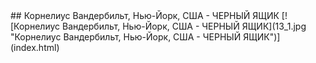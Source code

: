 <meta charset="utf-8">
<link rel='stylesheet' href='markdown.css'/>
## Корнелиус Вандербильт, Нью-Йорк, США - ЧЕРНЫЙ ЯЩИК
[![Корнелиус Вандербильт, Нью-Йорк, США - ЧЕРНЫЙ ЯЩИК](13_1.jpg "Корнелиус Вандербильт, Нью-Йорк, США - ЧЕРНЫЙ ЯЩИК")](index.html)
